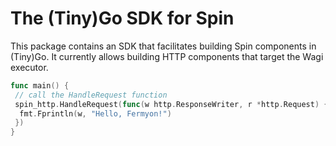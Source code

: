 # The (Tiny)Go SDK for Spin

This package contains an SDK that facilitates building Spin components in
(Tiny)Go. It currently allows building HTTP components that target the Wagi
executor.

```go
func main() {
 // call the HandleRequest function
 spin_http.HandleRequest(func(w http.ResponseWriter, r *http.Request) {
  fmt.Fprintln(w, "Hello, Fermyon!")
 })
}
```

